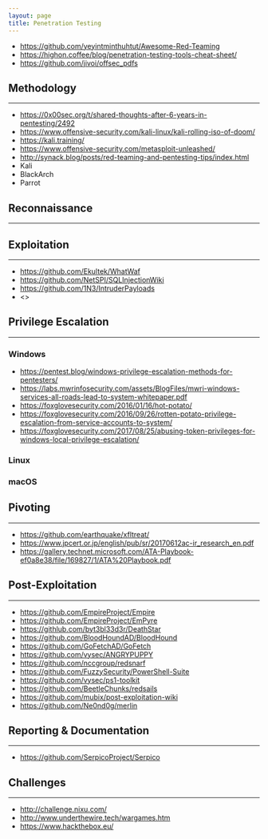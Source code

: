```yaml
---
layout: page
title: Penetration Testing
---
```


- <https://github.com/yeyintminthuhtut/Awesome-Red-Teaming>
- <https://highon.coffee/blog/penetration-testing-tools-cheat-sheet/>
- <https://github.com/jivoi/offsec_pdfs>

## Methodology
---
- <https://0x00sec.org/t/shared-thoughts-after-6-years-in-pentesting/2492>
- <https://www.offensive-security.com/kali-linux/kali-rolling-iso-of-doom/>
- <https://kali.training/>
- <https://www.offensive-security.com/metasploit-unleashed/>
- <http://synack.blog/posts/red-teaming-and-pentesting-tips/index.html>
- Kali
- BlackArch
- Parrot

## Reconnaissance
---

## Exploitation
---
- <https://github.com/Ekultek/WhatWaf>
- <https://github.com/NetSPI/SQLInjectionWiki>
- <https://github.com/1N3/IntruderPayloads>
- <>

## Privilege Escalation
---
### Windows
- <https://pentest.blog/windows-privilege-escalation-methods-for-pentesters/>
- <https://labs.mwrinfosecurity.com/assets/BlogFiles/mwri-windows-services-all-roads-lead-to-system-whitepaper.pdf>
- <https://foxglovesecurity.com/2016/01/16/hot-potato/>
- <https://foxglovesecurity.com/2016/09/26/rotten-potato-privilege-escalation-from-service-accounts-to-system/>
- <https://foxglovesecurity.com/2017/08/25/abusing-token-privileges-for-windows-local-privilege-escalation/>

### Linux

### macOS

## Pivoting
---
- <https://github.com/earthquake/xfltreat/>
- <https://www.jpcert.or.jp/english/pub/sr/20170612ac-ir_research_en.pdf>
- <https://gallery.technet.microsoft.com/ATA-Playbook-ef0a8e38/file/169827/1/ATA%20Playbook.pdf>


## Post-Exploitation
---
- <https://github.com/EmpireProject/Empire>
- <https://github.com/EmpireProject/EmPyre>
- <https://githlub.com/byt3bl33d3r/DeathStar>
- <https://github.com/BloodHoundAD/BloodHound>
- <https://github.com/GoFetchAD/GoFetch>
- <https://github.com/vysec/ANGRYPUPPY>
- <https://github.com/nccgroup/redsnarf>
- <https://github.com/FuzzySecurity/PowerShell-Suite>
- <https://github.com/vysec/ps1-toolkit>
- <https://github.com/BeetleChunks/redsails>
- <https://github.com/mubix/post-exploitation-wiki>
- <https://github.com/Ne0nd0g/merlin>

## Reporting & Documentation
---
- <https://github.com/SerpicoProject/Serpico>

## Challenges
---
- <http://challenge.nixu.com/>
- <http://www.underthewire.tech/wargames.htm>
- <https://www.hackthebox.eu/>
